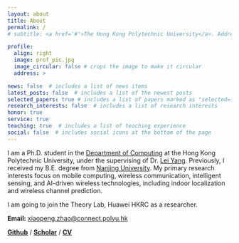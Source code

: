 ```yaml
---
layout: about
title: About
permalink: /
# subtitle: <a href='#'>The Hong Kong Polytechnic University</a>. Address. Contacts. Moto. Etc.

profile:
  align: right
  image: prof_pic.jpg
  image_circular: false # crops the image to make it circular
  address: >

news: false  # includes a list of news items
latest_posts: false  # includes a list of the newest posts
selected_papers: true # includes a list of papers marked as "selected={true}"
research_interests: false  # includes a list of research interests
honor: true
service: true
teaching: true  # includes a list of teaching experience
social: false  # includes social icons at the bottom of the page
---
```


I am a Ph.D. student in the [Department of Computing](https://www.polyu.edu.hk/comp/) at the Hong Kong  Polytechnic University, under the supervising of Dr. [Lei Yang](http://young.tagsys.org/). Previously, I received my B.E. degree from [Nanjing University](https://www.nju.edu.cn/en/). My primary research interests focus on mobile computing, wireless communication, intelligent sensing, and AI-driven wireless technologies, including indoor localization and wireless channel prediction.

I am going to join the Theory Lab, Huawei HKRC as a researcher.

<b>Email:</b> xiaopeng.zhao@connect.polyu.hk

[<b>Github</b>](https://github.com/XPengZhao) / [<b>Scholar</b>](https://scholar.google.com/citations?user=G9p9v3cAAAAJ&hl=zh-CN) / [<b>CV</b>](https://xpengzhao.github.io/assets/pdf/cv-xpzhao.pdf)

<!-- <p style="color: rgb(255, 0, 0); font-weight: bold;"> I am looking for postdoc and researcher positions. If you are interested in my research, please feel free to contact me.</p> -->

